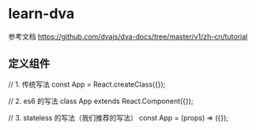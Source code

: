 # learn-dva

参考文档 <https://github.com/dvajs/dva-docs/tree/master/v1/zh-cn/tutorial>


## 定义组件


// 1. 传统写法
const App = React.createClass({});

// 2. es6 的写法
class App extends React.Component({});

// 3. stateless 的写法（我们推荐的写法）
const App = (props) => ({});